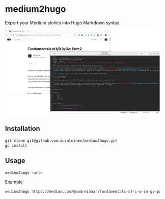 # medium2hugo

Export your Medium stories into Hugo Markdown syntax.

<p align="center">
<img align="middle" src="demo.png" />
</p>

## Installation

```shell
git clone git@github.com:zuzuleinen/medium2hugo.git
go install
```

## Usage

```bash
medium2hugo <url>
```

Example:

```bash
medium2hugo https://medium.com/@andreiboar/fundamentals-of-i-o-in-go-part-2-e7bb68cd5608
```
